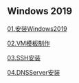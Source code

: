 ## Windows 2019

[01.安装Windows2019](01.Install.md)

[02.VM模板制作](02.MakeTemp.md)

[03.SSH安装](03.SSHServer.md)

[04.DNSServer安装](04.DNSServer.md)